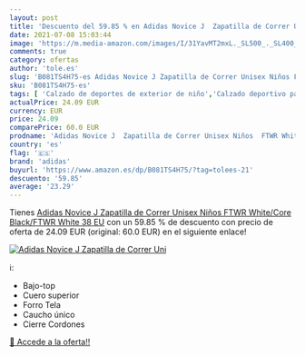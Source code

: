 ```yaml
---
layout: post
title: 'Descuento del 59.85 % en Adidas Novice J  Zapatilla de Correr Uni'
date: 2021-07-08 15:03:44
image: 'https://m.media-amazon.com/images/I/31YavMT2mxL._SL500_._SL400_.jpg'
comments: true
category: ofertas
author: 'tole.es'
slug: 'B081TS4H75-es Adidas Novice J Zapatilla de Correr Unisex Niños FTWR...'
sku: 'B081TS4H75-es'
tags: [ 'Calzado de deportes de exterior de niño','Calzado deportivo para niño','Calzados de running para niño','Calzados para correr en asfalto para niño','Zapatillas y calzado deportivo para Niño','Zapatos','Zapatos para niños pequeños','Zapatos y complementos','adidas','zapatilla', ]
actualPrice: 24.09 EUR
currency: EUR
price: 24.09
comparePrice: 60.0 EUR
prodname: 'Adidas Novice J  Zapatilla de Correr Unisex Niños  FTWR White/Core Black/FTWR White  38 EU'
country: 'es'
flag: '🇪🇸'
brand: 'adidas'
buyurl: 'https://www.amazon.es/dp/B081TS4H75/?tag=tolees-21'
descuento: '59.85'
average: '23.29'
---
```


Tienes [Adidas Novice J  Zapatilla de Correr Unisex Niños  FTWR White/Core Black/FTWR White  38 EU](https://www.amazon.es/dp/B081TS4H75/?tag=tolees-21) con un 59.85 % de descuento con precio de oferta de 24.09 EUR (original: 60.0 EUR) en el siguiente enlace!

[![Adidas Novice J  Zapatilla de Correr Uni](https://m.media-amazon.com/images/I/31YavMT2mxL._SL500_._SL400_.jpg)](https://www.amazon.es/dp/B081TS4H75/?tag=tolees-21)

ℹ️:

- Bajo-top
- Cuero superior
- Forro Tela
- Caucho único
- Cierre Cordones

[🛒 Accede a la oferta!!](https://www.amazon.es/dp/B081TS4H75/?tag=tolees-21)
